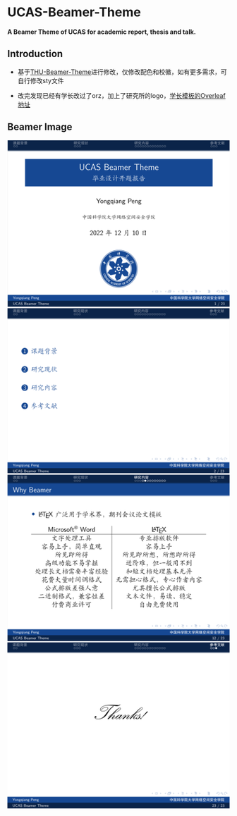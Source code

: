 # UCAS-Beamer-Theme

 **A Beamer Theme of UCAS for academic report, thesis and talk.**

## Introduction

- 基于[THU-Beamer-Theme](https://github.com/tuna/THU-Beamer-Theme)进行修改，仅修改配色和校徽，如有更多需求，可自行修改sty文件


- 改完发现已经有学长改过了orz，加上了研究所的logo，[学长模板的Overleaf地址](https://www.overleaf.com/latex/templates/ucas-casia-beamer-theme/stdydfhvkctw)

## Beamer Image
<img src="img/img1.png" >
<img src="img/img2.png" >

<img src="img/img3.png" >

<img src="img/img4.png" >
